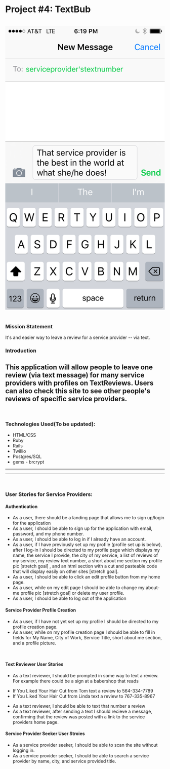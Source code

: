 # Project #4: TextBub
​
![alt text](TR.png)
​
### Mission Statement
It's and easier way to leave a review for a service provider -- via text.
​
### Introduction
This application will allow people to leave one review (via text message) for many service providers with profiles on TextReviews.  Users can also check this site to see other people's reviews of specific service providers.
​
---
​
### Technologies Used(To be updated):
* HTML/CSS
* Ruby
* Rails
* Twillio
* Postgres/SQL
* gems - brcrypt
​
---
<!-- ### Installation Instructions(To be Added): -->
---
​
### User Stories for Service Providers:
#### Authentication
* As a user, there should be a landing page that allows me to sign up/login for the application
* As a user, I should be able to sign up for the application with email, password, and my phone number.
* As a user, I should be able to log in if I already have an account.
* As a user, if I have previously set up my profile (profile set up is below), after I log-in I should be directed to my profile page which displays my name, the service I provide, the city of my service, a list of reviews of my service, my review text number, a short about me section my profile pic [stretch goal] , and an html section with a cut and pasteable code that will display easily on other sites [stretch goal].
* As a user, I should be able to click an edit profile button from my home page.
* As a user, while on my edit page I should be able to change my about-me profile pic [stretch goal] or delete my user profile.
* As a user, I should be able to log out of the application

#### Service Provider Profile Creation
* As a user, if I have not yet set up my profile I should be directed to my profile creation page.
* As a user, while on my profile creation page I should be able to fill in fields for My Name, City of Work, Service Title, short about me section, and a profile picture.

​
#### Text Reviewer User Stories
* As a text reviewer, I should be prompted in some way to text a review.  For example there could be a sign at a babershop that reads
 - If You Liked Your Hair Cut from Tom text a review to 564-334-7789
 - If You Liked Your Hair Cut from  Linda text a review to 767-335-8967   
* As a text reviewer, I should be able to text that number a review
* As a text reviewer, after sending a text I should recieve a message, confirming that the review was posted with a link to the service providers home page.
​
#### Service Provider Seeker User Stroies
* As a service provider seeker, I should be able to scan the site without logging in.
* As a service provider seeker, I should be able to search a service provider by name, city, and service provided title.
​
